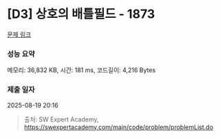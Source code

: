 # [D3] 상호의 배틀필드 - 1873 

[문제 링크](https://swexpertacademy.com/main/code/problem/problemDetail.do?contestProbId=AV5LyE7KD2ADFAXc) 

### 성능 요약

메모리: 36,832 KB, 시간: 181 ms, 코드길이: 4,216 Bytes

### 제출 일자

2025-08-19 20:16



> 출처: SW Expert Academy, https://swexpertacademy.com/main/code/problem/problemList.do